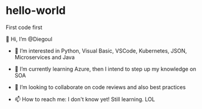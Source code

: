 # hello-world
First code first

👋 Hi, I’m @Diegoul

- 👀 I’m interested in Python, Visual Basic, VSCode, Kubernetes, JSON, Microservices and Java

- 🌱 I’m currently learning Azure, then I intend to step up my knowledge on SOA

- 💞️ I’m looking to collaborate on code reviews and also best practices 

- 📫 How to reach me: I don't know yet! Still learning. LOL

